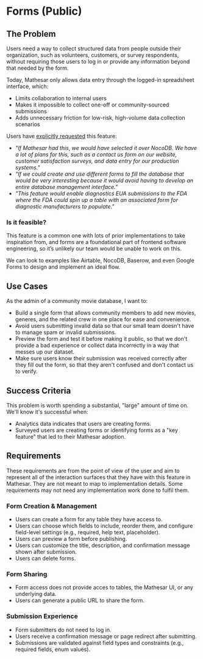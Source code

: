 # Forms (Public)

## The Problem

Users need a way to collect structured data from people outside their organization, such as volunteers, customers, or survey respondents, without requiring those users to log in or provide any information beyond that needed by the form.

Today, Mathesar only allows data entry through the logged-in spreadsheet interface, which:

- Limits collaboration to internal users
- Makes it impossible to collect one-off or community-sourced submissions
- Adds unnecessary friction for low-risk, high-volume data collection scenarios

Users have [explicitly requested](https://github.com/mathesar-foundation/mathesar/discussions/2264) this feature:

- *"If Mathesar had this, we would have selected it over NocoDB. We have a lot of plans for this, such as a contact us form on our website, customer satisfaction surveys, and data entry for our production systems."*
- *"If we could create and use different forms to fill the database that would be very interesting because it would avoid having to develop an entire database management interface."*
- *"This feature would enable diagnostics EUA submissions to the FDA where the FDA could spin up a table with an associated form for diagnostic manufacturers to populate."*

### Is it feasible?

This feature is a common one with lots of prior implementations to take inspiration from, and forms are a foundational part of frontend software engineering, so it’s unlikely our team would be unable to work on this.

We can look to examples like Airtable, NocoDB, Baserow, and even Google Forms to design and implement an ideal flow.

## Use Cases

As the admin of a community movie database, I want to:

- Build a single form that allows community members to add new movies, generes, and the related crew in one place for ease and convenience.
- Avoid users submitting invalid data so that our small team doesn't have to manage spam or invalid submissions.
- Preview the form and test it before making it public, so that we don't provide a bad experience or collect data incorrectly in a way that messes up our dataset.
- Make sure users know their submission was received correctly after they fill out the form, so that they aren't confused and don't contact us to verify.

## Success Criteria

This problem is worth spending a substantial, "large" amount of time on. We'll know it's successful when:

- Analytics data indicates that users are creating forms.
- Surveyed users are creating forms or identifying forms as a "key feature" that led to their Mathesar adoption.

## Requirements

These requirements are from the point of view of the user and aim to represent all of the interaction surfaces that they have with this feature in Mathesar. They are not meant to map to implementation details. Some requirements may not need any implementation work done to fulfil them.

### Form Creation & Management

- Users can create a form for any table they have access to.
- Users can choose which fields to include, reorder them, and configure field-level settings (e.g., required, help text, placeholder).
- Users can preview a form before publishing.
- Users can customize the title, description, and confirmation message shown after submission.
- Users can delete forms.

### Form Sharing

- Form access does not provide acces to tables, the Mathesar UI, or any underlying data.
- Users can generate a public URL to share the form.

### Submission Experience

- Form submitters do not need to log in.
- Users receive a confirmation message or page redirect after submitting.
- Submissions are validated against field types and constraints (e.g., required fields, enum values).
